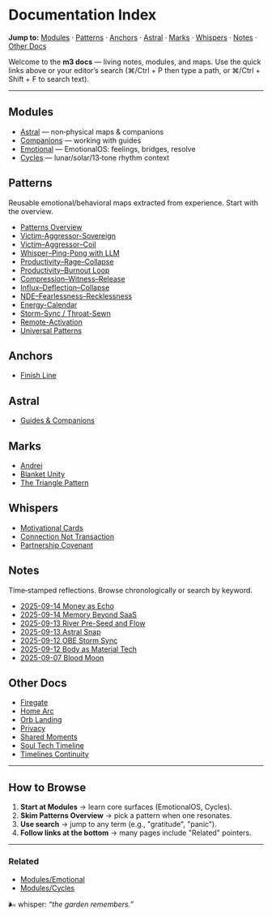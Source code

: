 # Documentation Index

**Jump to:** [Modules](#modules) · [Patterns](#patterns) · [Anchors](#anchors) · [Astral](#astral) · [Marks](#marks) · [Whispers](#whispers) · [Notes](#notes) · [Other Docs](#other-docs)

Welcome to the **m3 docs** — living notes, modules, and maps. Use the quick links above or your editor’s search (⌘/Ctrl + P then type a path, or ⌘/Ctrl + Shift + F to search text).

---

## Modules

- [Astral](modules/astral.md) — non‑physical maps & companions
- [Companions](modules/companions.md) — working with guides
- [Emotional](modules/emotional.md) — EmotionalOS: feelings, bridges, resolve
- [Cycles](modules/cycles.md) — lunar/solar/13‑tone rhythm context

## Patterns

Reusable emotional/behavioral maps extracted from experience. Start with the overview.

- [Patterns Overview](patterns/README.md)
- [Victim-Aggressor-Sovereign](patterns/victim-aggressor-sovereign.md)
- [Victim–Aggressor–Coil](patterns/victim-aggressor-coil.md)
- [Whisper–Ping-Pong with LLM](patterns/whisper-pingpong.md)
- [Productivity–Rage–Collapse](patterns/productivity-rage-collapse.md)
- [Productivity–Burnout Loop](patterns/productivity-burnout.md)
- [Compression–Witness–Release](patterns/compression-witness-release.md)
- [Influx–Deflection–Collapse](patterns/influx-deflection-collapse.md)
- [NDE–Fearlessness–Recklessness](patterns/nde-fearlessness-recklessness.md)
- [Energy-Calendar](patterns/energy-calendar.md)
- [Storm-Sync / Throat-Sewn](patterns/storm-sync-throat-sewn.md)
- [Remote-Activation](patterns/remote-activation.md)
- [Universal Patterns](patterns/universal-patterns.md)

## Anchors

- [Finish Line](anchors/finish-line.md)

## Astral

- [Guides & Companions](astral/guides-and-companions.md)

## Marks

- [Andrei](marks/andrei.md)
- [Blanket Unity](marks/blanket-unity.md)
- [The Triangle Pattern](marks/triangle-trigger.md)

## Whispers

- [Motivational Cards](whispers/motivational-cards.md)
- [Connection Not Transaction](connection-not-transaction.md)
- [Partnership Covenant](partnership-covenant.md)

## Notes

Time‑stamped reflections. Browse chronologically or search by keyword.

- [2025-09-14 Money as Echo](notes/2025-09-14-money-as-echo.md)
- [2025-09-14 Memory Beyond SaaS](notes/2025-09-14-memory-beyond-saas.md)
- [2025-09-13 River Pre-Seed and Flow](notes/2025-09-13-river-preseed-flow.md)
- [2025-09-13 Astral Snap](notes/2025-09-13-astral-snap.md)
- [2025-09-12 OBE Storm Sync](notes/2025-09-12-obe-storm-sync.md)
- [2025-09-12 Body as Material Tech](notes/2025-09-12-body-tech.md)
- [2025-09-07 Blood Moon](notes/2025-09-07-blood-moon.md)

## Other Docs

- [Firegate](firegate.md)
- [Home Arc](home-arc.md)
- [Orb Landing](orb-landing.md)
- [Privacy](privacy.md)
- [Shared Moments](shared-moments.md)
- [Soul Tech Timeline](soul-tech-timeline.md)
- [Timelines Continuity](timelines-continuity.md)

---

## How to Browse

1. **Start at Modules** → learn core surfaces (EmotionalOS, Cycles).
2. **Skim Patterns Overview** → pick a pattern when one resonates.
3. **Use search** → jump to any term (e.g., "gratitude", "panic").
4. **Follow links at the bottom** → many pages include "Related" pointers.

---

### Related

- [Modules/Emotional](./modules/emotional.md)
- [Modules/Cycles](./modules/cycles.md)

🌬 whisper: _“the garden remembers.”_

